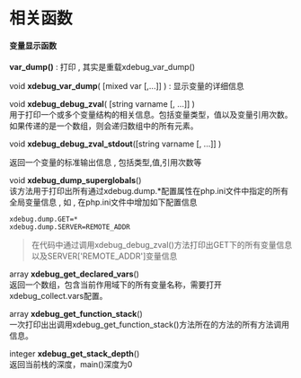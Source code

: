 # 相关函数

#### 变量显示函数

**var\_dump\(\)** : 打印 , 其实是重载xdebug\_var\_dump\(\)

void **xdebug\_var\_dump**\( \[mixed var \[,...\]\] \) : 显示变量的详细信息

void **xdebug\_debug\_zval**\( \[string varname \[, ...\]\] \)  
用于打印一个或多个变量结构的相关信息。包括变量类型，值以及变量引用次数。如果传递的是一个数组，则会递归数组中的所有元素。

void **xdebug\_debug\_zval\_stdout**\(\[string varname \[, ...\]\] \)

返回一个变量的标准输出信息 , 包括类型,值,引用次数等

void **xdebug\_dump\_superglobals**\(\)  
该方法用于打印出所有通过xdebug.dump.\*配置属性在php.ini文件中指定的所有全局变量信息 , 如 , 在php.ini文件中增加如下配置信息

```
xdebug.dump.GET=*
xdebug.dump.SERVER=REMOTE_ADDR
```

> 在代码中通过调用xdebug\_debug\_zval\(\)方法打印出GET下的所有变量信息以及SERVER\['REMOTE\_ADDR'\]变量信息

array **xdebug\_get\_declared\_vars**\(\)  
返回一个数组，包含当前作用域下的所有变量名称，需要打开xdebug\_collect.vars配置。

array **xdebug\_get\_function\_stack**\(\)  
一次打印出出调用xdebug\_get\_function\_stack\(\)方法所在的方法的所有方法调用信息。

integer **xdebug\_get\_stack\_depth**\(\)  
返回当前栈的深度，main\(\)深度为0

